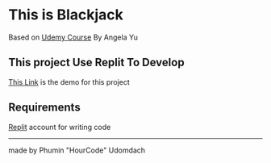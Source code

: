 # This is Blackjack
Based on [Udemy Course](https://www.udemy.com/course/100-days-of-code/?couponCode=ST16MT70224)
By Angela Yu

## This project Use Replit To Develop
[This Link](https://appbrewery.github.io/python-day11-demo/) is the demo for this project

## Requirements
[Replit](https://replit.com/~) account for writing code

---
made by Phumin "HourCode" Udomdach
